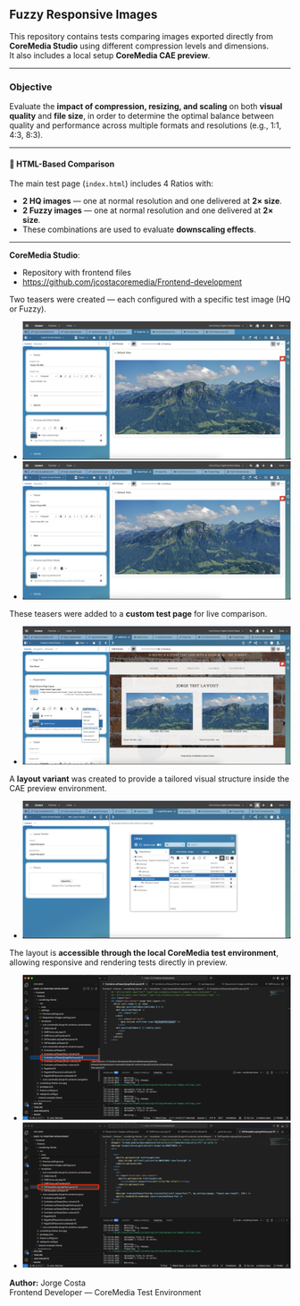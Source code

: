 ## Fuzzy Responsive Images

This repository contains tests comparing images exported directly from **CoreMedia Studio** using different compression levels and dimensions.  
It also includes a local setup **CoreMedia CAE preview**.

---

### Objective

Evaluate the **impact of compression, resizing, and scaling** on both **visual quality** and **file size**, in order to determine the optimal balance between quality and performance across multiple formats and resolutions (e.g., 1:1, 4:3, 8:3).

---


#### 🧩 HTML-Based Comparison

The main test page (`index.html`) includes 4 Ratios with:
- **2 HQ images** — one at normal resolution and one delivered at **2× size**.  
- **2 Fuzzy images** — one at normal resolution and one delivered at **2× size**.  
- These combinations are used to evaluate **downscaling effects**.

---


**CoreMedia Studio**:
- Repository with frontend files
- https://github.com/jcostacoremedia/Frontend-development

Two teasers were created — each configured with a specific test image (HQ or Fuzzy).
- ![Teaser](screenshots/teaser-hq.png)
- ![Teaser](screenshots/teaser-fuzzy.png)

These teasers were added to a **custom test page** for live comparison.
- ![Page](screenshots/page-with-layout.png)

A **layout variant** was created to provide a tailored visual structure inside the CAE preview environment.
- ![Teaser](screenshots/layout-variant.png)

The layout is **accessible through the local CoreMedia test environment**, allowing responsive and rendering tests directly in preview.
- ![Teaser](screenshots/Container_jorgeTestLayout.ftl.png)
- ![Teaser](screenshots/CMTeasable.asjorgeTestLayout.ftl.png)






**Author:** Jorge Costa  
Frontend Developer — CoreMedia Test Environment
